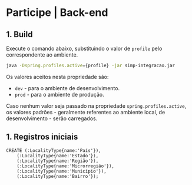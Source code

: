 # Participe | Back-end

## 1. Build

Execute o comando abaixo, substituindo o valor de `profile` pelo correspondente ao ambiente.

```sh
java -Dspring.profiles.active={profile} -jar simp-integracao.jar
```

Os valores aceitos nesta propriedade são:

- `dev` - para o ambiente de desenvolvimento.
- `prod` - para o ambiente de produção.

Caso nenhum valor seja passado na propriedade `spring.profiles.active`, os valores padrões - geralmente referentes ao ambiente local, de desenvolvimento - serão carregados.


## 1. Registros iniciais

```
CREATE (:LocalityType{name:'País'}),
	(:LocalityType{name:'Estado'}),
	(:LocalityType{name:'Região'}),
  	(:LocalityType{name:'Microrregião'}),
  	(:LocalityType{name:'Município'}),
    (:LocalityType{name:'Bairro'});

````


